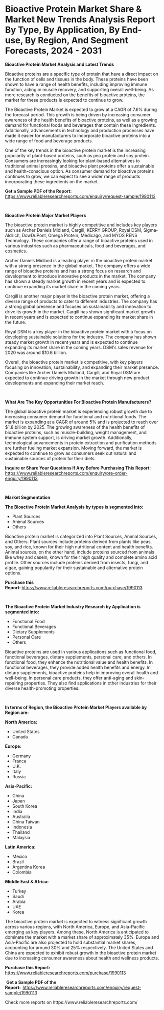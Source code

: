<p><h1>Bioactive Protein Market Share & Market New Trends Analysis Report By Type, By Application, By End-use, By Region, And Segment Forecasts, 2024 - 2031</h1></p><p><strong>Bioactive Protein Market Analysis and Latest Trends</strong></p>
<p><p>Bioactive proteins are a specific type of protein that have a direct impact on the function of cells and tissues in the body. These proteins have been shown to have a range of health benefits, including improving immune function, aiding in muscle recovery, and supporting overall well-being. As more research is conducted on the benefits of bioactive proteins, the market for these products is expected to continue to grow.</p><p>The Bioactive Protein Market is expected to grow at a CAGR of 7.6% during the forecast period. This growth is being driven by increasing consumer awareness of the health benefits of bioactive proteins, as well as a growing demand for functional foods and beverages that contain these ingredients. Additionally, advancements in technology and production processes have made it easier for manufacturers to incorporate bioactive proteins into a wide range of food and beverage products.</p><p>One of the key trends in the bioactive protein market is the increasing popularity of plant-based proteins, such as pea protein and soy protein. Consumers are increasingly looking for plant-based alternatives to traditional animal proteins, and bioactive plant proteins offer a sustainable and health-conscious option. As consumer demand for bioactive proteins continues to grow, we can expect to see a wider range of products incorporating these ingredients on the market.</p></p>
<p><strong>Get a Sample PDF of the Report:&nbsp;</strong> <a href="https://www.reliableresearchreports.com/enquiry/request-sample/1990113">https://www.reliableresearchreports.com/enquiry/request-sample/1990113</a></p>
<p>&nbsp;</p>
<p><strong>Bioactive Protein Major Market Players</strong></p>
<p><p>The bioactive protein market is highly competitive and includes key players such as Archer Daniels Midland, Cargill, KERRY GROUP, Royal DSM, Sigma-Aldrich, DowDuPont, Omega Protein, Medicago, and MYOS RENS Technology. These companies offer a range of bioactive proteins used in various industries such as pharmaceuticals, food and beverages, and cosmetics.</p><p>Archer Daniels Midland is a leading player in the bioactive protein market with a strong presence in the global market. The company offers a wide range of bioactive proteins and has a strong focus on research and development to introduce innovative products in the market. The company has shown a steady market growth in recent years and is expected to continue expanding its market share in the coming years.</p><p>Cargill is another major player in the bioactive protein market, offering a diverse range of products to cater to different industries. The company has a strong global presence and focuses on sustainability and innovation to drive its growth in the market. Cargill has shown significant market growth in recent years and is expected to continue expanding its market share in the future.</p><p>Royal DSM is a key player in the bioactive protein market with a focus on developing sustainable solutions for the industry. The company has shown steady market growth in recent years and is expected to continue expanding its market share in the coming years. DSM's sales revenue for 2020 was around $10.6 billion.</p><p>Overall, the bioactive protein market is competitive, with key players focusing on innovation, sustainability, and expanding their market presence. Companies like Archer Daniels Midland, Cargill, and Royal DSM are expected to continue driving growth in the market through new product developments and expanding their market reach.</p></p>
<p>&nbsp;</p>
<p><strong>What Are The Key Opportunities For Bioactive Protein Manufacturers?</strong></p>
<p><p>The global bioactive protein market is experiencing robust growth due to increasing consumer demand for functional and nutritional foods. The market is expanding at a CAGR of around 5% and is projected to reach over $1.8 billion by 2025. The growing awareness of the health benefits of bioactive proteins, such as muscle-building, weight management, and immune system support, is driving market growth. Additionally, technological advancements in protein extraction and purification methods are further fueling market expansion. Moving forward, the market is expected to continue to grow as consumers seek out natural and sustainable sources of protein for their diets.</p></p>
<p><strong>Inquire or Share Your Questions If Any Before Purchasing This Report:</strong> <a href="https://www.reliableresearchreports.com/enquiry/pre-order-enquiry/1990113">https://www.reliableresearchreports.com/enquiry/pre-order-enquiry/1990113</a></p>
<p>&nbsp;</p>
<p><strong>Market Segmentation</strong></p>
<p><strong>The Bioactive Protein Market Analysis by types is segmented into:</strong></p>
<p><ul><li>Plant Sources</li><li>Animal Sources</li><li>Others</li></ul></p>
<p><p>Bioactive protein market is categorized into Plant Sources, Animal Sources, and Others. Plant sources include proteins derived from plants like peas, soy, and rice, known for their high nutritional content and health benefits. Animal sources, on the other hand, include proteins sourced from animals like whey and casein, known for their high quality and complete amino acid profile. Other sources include proteins derived from insects, fungi, and algae, gaining popularity for their sustainable and alternative protein options.</p></p>
<p><strong>Purchase this Report:&nbsp;</strong><a href="https://www.reliableresearchreports.com/purchase/1990113">https://www.reliableresearchreports.com/purchase/1990113</a></p>
<p>&nbsp;</p>
<p><strong>The Bioactive Protein Market Industry Research by Application is segmented into:</strong></p>
<p><ul><li>Functional Food</li><li>Functional Beverages</li><li>Dietary Supplements</li><li>Personal Care</li><li>Others</li></ul></p>
<p><p>Bioactive proteins are used in various applications such as functional food, functional beverages, dietary supplements, personal care, and others. In functional food, they enhance the nutritional value and health benefits. In functional beverages, they provide added health benefits and energy. In dietary supplements, bioactive proteins help in improving overall health and well-being. In personal care products, they offer anti-aging and skin-repairing properties. They also find applications in other industries for their diverse health-promoting properties.</p></p>
<p>&nbsp;</p>
<p><strong>In terms of Region, the Bioactive Protein Market Players available by Region are:</strong></p>
<p>
    <p> <strong> North America: </strong>
        <ul>
            <li>United States</li>
            <li>Canada</li>
        </ul>
        </p> 
    <p> <strong> Europe: </strong>
        <ul>
            <li>Germany</li>
            <li>France</li>
            <li>U.K.</li>
            <li>Italy</li>
            <li>Russia</li>
        </ul>
        </p> 
    <p> <strong> Asia-Pacific: </strong>
        <ul>
            <li>China</li>
            <li>Japan</li>
            <li>South Korea</li>
            <li>India</li>
            <li>Australia</li>
            <li>China Taiwan</li>
            <li>Indonesia</li>
            <li>Thailand</li>
            <li>Malaysia</li>
        </ul>
        </p> 
    <p> <strong> Latin America: </strong>
        <ul>
            <li>Mexico</li>
            <li>Brazil</li>
            <li>Argentina Korea</li>
            <li>Colombia</li>
        </ul>
        </p> 
    <p> <strong> Middle East & Africa: </strong>
        <ul>
            <li>Turkey</li>
            <li>Saudi</li>
            <li>Arabia</li>
            <li>UAE</li>
            <li>Korea</li>
        </ul>
    </p>
    </p>
<p><p>The bioactive protein market is expected to witness significant growth across various regions, with North America, Europe, and Asia-Pacific emerging as key players. Among these, North America is anticipated to dominate the market with a market share of approximately 35%. Europe and Asia-Pacific are also projected to hold substantial market shares, accounting for around 30% and 25% respectively. The United States and China are expected to exhibit robust growth in the bioactive protein market due to increasing consumer awareness about health and wellness products.</p></p>
<p><strong>Purchase this Report: </strong><a href="https://www.reliableresearchreports.com/purchase/1990113">https://www.reliableresearchreports.com/purchase/1990113</a></p>
<p>&nbsp;<strong>Get a Sample PDF of the Report:&nbsp;&nbsp;</strong><a href="https://www.reliableresearchreports.com/enquiry/request-sample/1990113">https://www.reliableresearchreports.com/enquiry/request-sample/1990113</a></p>
<p><strong></strong></p>
<p>Check more reports on https://www.reliableresearchreports.com/</p>